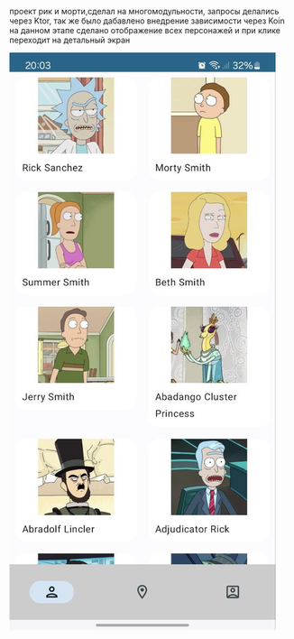 проект рик и морти,сделал на многомодульности, 
запросы делались через Ktor, так же было дабавлено внедрение зависимости через Koin на данном этапе сделано отображение всех персонажей и при клике переходит на детальный экран 

![Image alt](https://github.com/nasizae/Rick_and_Morty/blob/master/photo_5429376486994994976_y.jpg)
